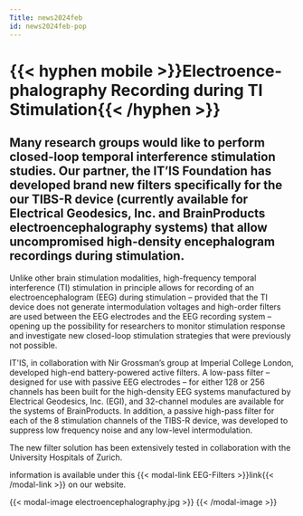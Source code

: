 ```yaml
---
Title: news2024feb
id: news2024feb-pop
---
```

# {{< hyphen mobile >}}Electro&shy;ence&shy;phalo&shy;graphy Recording during TI Stimulation{{< /hyphen >}}

## Many research groups would like to perform closed-loop temporal interference stimulation studies. Our partner, the IT’IS Foundation has developed brand new filters specifically for the our TIBS-R device (currently available for Electrical Geodesics, Inc. and BrainProducts electroencephalography systems) that allow uncompromised high-density encephalogram recordings during stimulation.

Unlike other brain stimulation modalities, high-frequency temporal interference (TI) stimulation in principle allows for recording of an electroencephalogram (EEG) during stimulation – provided that the TI device does not generate intermodulation voltages and high-order filters are used between the EEG electrodes and the EEG recording system – opening up the possibility for researchers to monitor stimulation response and investigate new closed-loop stimulation strategies that were previously not possible.

IT'IS, in collaboration with Nir Grossman’s group at Imperial College London, developed high-end battery-powered active filters. A low-pass filter – designed for use with passive EEG electrodes – for either 128 or 256 channels has been built for the high-density EEG systems manufactured by Electrical Geodesics, Inc. (EGI), and 32-channel modules are available for the systems of BrainProducts. In addition, a passive high-pass filter for each of the 8 stimulation channels of the TIBS-R device, was developed to suppress low frequency noise and any low-level intermodulation.

The new filter solution has been extensively tested in collaboration with the University Hospitals of Zurich.

information is available under this {{< modal-link EEG-Filters >}}link{{< /modal-link >}} on our website.

{{< modal-image electroencephalography.jpg >}} {{< /modal-image >}}

